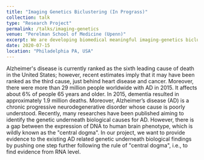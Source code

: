 ```yaml
---
title: "Imaging Genetics Biclustering (In Prograss)"
collection: talk
type: "Research Project"
permalink: /talks/imaging-genetics
venue: "Perelman School of Medicine (Upenn)"
excerpt: We are developing biomedical meaningful imaging-genetics biclustering algorithm.
date: 2020-07-15
location: "Philadelphia PA, USA"
---
```


Alzheimer's disease is currently ranked as the sixth leading cause of death in the United States; however, recent estimates imply that it may have been ranked as the third cause, just behind heart disease and cancer. Moreover, there were more than 29 million people worldwide with AD in 2015. It affects about 6\% of people 65 years and older. In 2015, dementia resulted in approximately 1.9 million deaths. Moreover, Alzheimer’s disease (AD) is a chronic progressive neurodegenerative disorder whose cause is poorly understood.  Recently, many researches have been published aiming to identify the genetic underneath biological causes for AD. However, there is a gap between the expression of DNA to human brain phenotype, which is wildly known as the "central dogma". In our project, we want to provide evidence to the existing AD related genetic underneath biological findings by pushing one step further following the rule of "central dogma", i.e., to find evidence from RNA level. 
